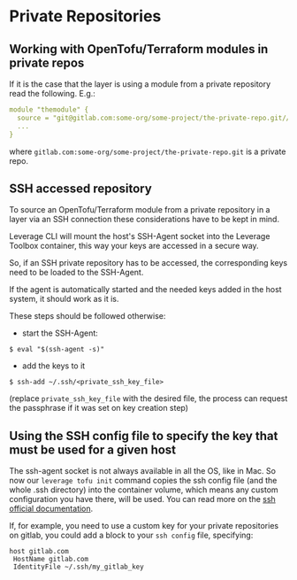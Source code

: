 # Private Repositories

## Working with OpenTofu/Terraform modules in private repos
If it is the case that the layer is using a module from a private repository read the following. E.g.:
```yaml
module "themodule" {
  source = "git@gitlab.com:some-org/some-project/the-private-repo.git//modules/the-module?ref=v0.0.1"
  ...
}
```
where `gitlab.com:some-org/some-project/the-private-repo.git` is a private repo.

## SSH accessed repository
To source an OpenTofu/Terraform module from a private repository in a layer via an SSH connection these considerations have to be kept in mind.

Leverage CLI will mount the host's SSH-Agent socket into the Leverage Toolbox container, this way your keys are accessed in a secure way.

So, if an SSH private repository has to be accessed, the corresponding keys need to be loaded to the SSH-Agent.

If the agent is automatically started and the needed keys added in the host system, it should work as it is.

These steps should be followed otherwise:

- start the SSH-Agent:
```shell
$ eval "$(ssh-agent -s)"
```

- add the keys to it
```shell
$ ssh-add ~/.ssh/<private_ssh_key_file>
```
(replace `private_ssh_key_file` with the desired file, the process can request the passphrase if it was set on key creation step)

## Using the SSH config file to specify the key that must be used for a given host

The ssh-agent socket is not always available in all the OS, like in Mac. So now our `leverage tofu init` command copies the ssh config file (and the whole .ssh directory) into the container volume, which means any custom configuration you have there,
will be used. You can read more on the [ssh official documentation](https://www.ssh.com/academy/ssh/config).

If, for example, you need to use a custom key for your private repositories on gitlab, you could add a block to your `ssh config` file, specifying:

```
host gitlab.com
 HostName gitlab.com
 IdentityFile ~/.ssh/my_gitlab_key
```
